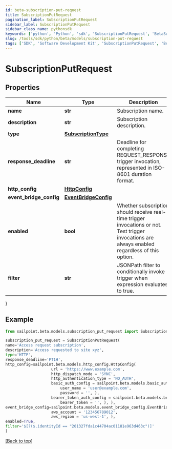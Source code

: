 ```yaml
---
id: beta-subscription-put-request
title: SubscriptionPutRequest
pagination_label: SubscriptionPutRequest
sidebar_label: SubscriptionPutRequest
sidebar_class_name: pythonsdk
keywords: ['python', 'Python', 'sdk', 'SubscriptionPutRequest', 'BetaSubscriptionPutRequest'] 
slug: /tools/sdk/python/beta/models/subscription-put-request
tags: ['SDK', 'Software Development Kit', 'SubscriptionPutRequest', 'BetaSubscriptionPutRequest']
---
```


# SubscriptionPutRequest


## Properties

Name | Type | Description | Notes
------------ | ------------- | ------------- | -------------
**name** | **str** | Subscription name. | [optional] 
**description** | **str** | Subscription description. | [optional] 
**type** | [**SubscriptionType**](subscription-type) |  | [optional] 
**response_deadline** | **str** | Deadline for completing REQUEST_RESPONSE trigger invocation, represented in ISO-8601 duration format. | [optional] [default to 'PT1H']
**http_config** | [**HttpConfig**](http-config) |  | [optional] 
**event_bridge_config** | [**EventBridgeConfig**](event-bridge-config) |  | [optional] 
**enabled** | **bool** | Whether subscription should receive real-time trigger invocations or not.  Test trigger invocations are always enabled regardless of this option. | [optional] [default to True]
**filter** | **str** | JSONPath filter to conditionally invoke trigger when expression evaluates to true. | [optional] 
}

## Example

```python
from sailpoint.beta.models.subscription_put_request import SubscriptionPutRequest

subscription_put_request = SubscriptionPutRequest(
name='Access request subscription',
description='Access requested to site xyz',
type='HTTP',
response_deadline='PT1H',
http_config=sailpoint.beta.models.http_config.HttpConfig(
                    url = 'https://www.example.com', 
                    http_dispatch_mode = 'SYNC', 
                    http_authentication_type = 'NO_AUTH', 
                    basic_auth_config = sailpoint.beta.models.basic_auth_config.BasicAuthConfig(
                        user_name = 'user@example.com', 
                        password = '', ), 
                    bearer_token_auth_config = sailpoint.beta.models.bearer_token_auth_config.BearerTokenAuthConfig(
                        bearer_token = '', ), ),
event_bridge_config=sailpoint.beta.models.event_bridge_config.EventBridgeConfig(
                    aws_account = '123456789012', 
                    aws_region = 'us-west-1', ),
enabled=True,
filter='$[?($.identityId == "201327fda1c44704ac01181e963d463c")]'
)

```
[[Back to top]](#) 

